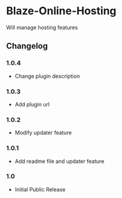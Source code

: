 # Blaze-Online-Hosting
Will manage hosting features

## Changelog

### 1.0.4
* Change plugin description

### 1.0.3
* Add plugin url

### 1.0.2
* Modify updater feature

### 1.0.1
* Add readme file and updater feature

### 1.0
* Initial Public Release
